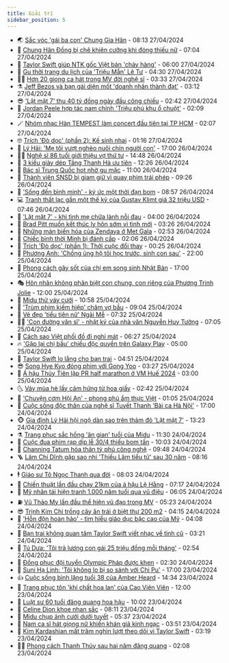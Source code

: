 ```yaml
---
title: Giải trí
sidebar_position: 5
---
```


<!-- vnexpress-giai-tri:START -->
- 🌏 [Sắc vóc &#39;gái ba con&#39; Chung Gia Hân](https://vnexpress.net/sac-voc-gai-ba-con-chung-gia-han-4739708.html) - 08:13 27/04/2024
- 💫 [Chung Hân Đồng bị chê khiên cưỡng khi đóng thiếu nữ](https://vnexpress.net/chung-han-dong-bi-che-khien-cuong-khi-dong-thieu-nu-4739695.html) - 07:04 27/04/2024
- 🌮 [Taylor Swift giúp NTK gốc Việt bán &#39;cháy hàng&#39;](https://vnexpress.net/taylor-swift-giup-ntk-goc-viet-ban-chay-hang-4739605.html) - 06:00 27/04/2024
- 🧠 [Gu thời trang du lịch của &#39;Triệu Mẫn&#39; Lê Tư](https://vnexpress.net/gu-thoi-trang-du-lich-cua-trieu-man-le-tu-4739498.html) - 04:30 27/04/2024
- 👨‍🏫 [Hơn 20 giọng ca hát trong MV đời nghệ sĩ](https://vnexpress.net/hon-20-giong-ca-hat-trong-mv-doi-nghe-si-4738616.html) - 03:33 27/04/2024
- ⚗️ [Jeff Bezos và bạn gái diện mốt &#39;doanh nhân thành đạt&#39;](https://vnexpress.net/jeff-bezos-va-ban-gai-dien-mot-doanh-nhan-thanh-dat-4739608.html) - 03:12 27/04/2024
- 😎 [&#39;Lật mặt 7&#39; thu 40 tỷ đồng ngày đầu công chiếu](https://vnexpress.net/lat-mat-7-thu-40-ty-dong-ngay-dau-cong-chieu-4739575.html) - 02:42 27/04/2024
- 🫣 [Jordan Peele hợp tác nam chính &#39;Triệu phú khu ổ chuột&#39;](https://vnexpress.net/jordan-peele-hop-tac-nam-chinh-trieu-phu-khu-o-chuot-4734371.html) - 02:09 27/04/2024
- 🪄 [Nhóm nhạc Hàn TEMPEST làm concert đầu tiên tại TP HCM](https://vnexpress.net/nhom-nhac-han-tempest-lam-concert-dau-tien-tai-tp-hcm-4739553.html) - 02:07 27/04/2024
- 🤓 [Trích &#39;Đò dọc&#39; &lpar;phần 2&rpar;: Kế sinh nhai](https://vnexpress.net/trich-do-doc-phan-2-ke-sinh-nhai-4739119.html) - 01:16 27/04/2024
- 🫶 [Lý Hải: &#39;Mẹ tôi vượt nghèo nuôi chín người con&#39;](https://vnexpress.net/ly-hai-me-toi-vuot-ngheo-nuoi-chin-nguoi-con-4739529.html) - 17:00 26/04/2024
- 🧑‍🏫 [Nghệ sĩ 86 tuổi giới thiệu vợ thứ tư](https://vnexpress.net/nghe-si-86-tuoi-gioi-thieu-vo-thu-tu-4739510.html) - 14:48 26/04/2024
- 🦄 [3 kiểu giày dép Tăng Thanh Hà ưu tiên](https://vnexpress.net/3-kieu-giay-dep-tang-thanh-ha-uu-tien-4739202.html) - 12:26 26/04/2024
- 💫 [Bác sĩ Trung Quốc hot nhờ gu mặc](https://vnexpress.net/bac-si-trung-quoc-hot-nho-gu-mac-4739414.html) - 11:00 26/04/2024
- 🎊 [Thành viên SNSD bị giam giữ vì quay phim trái phép](https://vnexpress.net/thanh-vien-snsd-bi-giam-giu-vi-quay-phim-trai-phep-4739157.html) - 09:26 26/04/2024
- 👹 [&#39;Sống đến bình minh&#39; - ký ức một thời đạn bom](https://vnexpress.net/song-den-binh-minh-ky-uc-mot-thoi-dan-bom-4739194.html) - 08:57 26/04/2024
- 💻 [Tranh thất lạc gần một thế kỷ của Gustav Klimt giá 32 triệu USD](https://vnexpress.net/tranh-that-lac-gan-mot-the-ky-cua-gustav-klimt-gia-32-trieu-usd-4738840.html) - 07:46 26/04/2024
- 🤡 [&#39;Lật mặt 7&#39; - khi tình mẹ chữa lành nỗi đau](https://vnexpress.net/giai-tri/phim/thu-vien-phim/lat-mat-7-700) - 04:00 26/04/2024
- 🥰 [Brad Pitt muốn kết thúc ly hôn sớm vì tình mới](https://vnexpress.net/brad-pitt-muon-ket-thuc-ly-hon-som-vi-tinh-moi-4739132.html) - 03:26 26/04/2024
- 🚀 [Những màn biến hóa của Zendaya ở Met Gala](https://vnexpress.net/nhung-man-bien-hoa-cua-zendaya-o-met-gala-4737268.html) - 02:53 26/04/2024
- 📝 [Chiếc bình thời Minh bị đánh cắp](https://vnexpress.net/chiec-binh-thoi-minh-bi-danh-cap-4739037.html) - 02:06 26/04/2024
- 🐲 [Trích &#39;Đò dọc&#39; &lpar;phần 1&rpar;: Thời cuộc đổi thay](https://vnexpress.net/trich-do-doc-phan-1-thoi-cuoc-doi-thay-4737933.html) - 00:25 26/04/2024
- 🎃 [Phương Anh: &#39;Chồng ủng hộ tôi học trước, sinh con sau&#39;](https://vnexpress.net/phuong-anh-chong-ung-ho-toi-hoc-truoc-sinh-con-sau-4735377.html) - 22:00 25/04/2024
- 🤠 [Phong cách gây sốt của chị em song sinh Nhật Bản](https://vnexpress.net/phong-cach-gay-sot-cua-chi-em-song-sinh-nhat-ban-4738650.html) - 17:00 25/04/2024
- 🎭 [Hôn nhân không phân biệt con chung, con riêng của Phương Trinh Jolie](https://vnexpress.net/hon-nhan-khong-phan-biet-con-chung-con-rieng-cua-phuong-trinh-jolie-4738805.html) - 12:00 25/04/2024
- 🧰 [Midu thử váy cưới](https://vnexpress.net/midu-thu-vay-cuoi-4738127.html) - 10:58 25/04/2024
- 🦍 [&#39;Trùm phim kiếm hiệp&#39; chăm vợ bầu](https://vnexpress.net/trum-phim-kiem-hiep-cham-vo-bau-4738763.html) - 09:04 25/04/2024
- 🌝 [Vẻ đẹp &#39;tiểu tiên nữ&#39; Ngải Mễ](https://vnexpress.net/ve-dep-tieu-tien-nu-ngai-me-4738385.html) - 07:32 25/04/2024
- 🧑‍💻 [&#39;Con đường văn sĩ&#39; - nhật ký của nhà văn Nguyễn Huy Tưởng](https://vnexpress.net/con-duong-van-si-nhat-ky-cua-nha-van-nguyen-huy-tuong-4738421.html) - 07:05 25/04/2024
- 🥸 [Cách sao Việt phối đồ đi nghỉ mát](https://vnexpress.net/cach-sao-viet-phoi-do-di-nghi-mat-4738396.html) - 06:27 25/04/2024
- 🔥 [&#39;Gặp lại chị bầu&#39; chiếu độc quyền trên Galaxy Play](https://vnexpress.net/gap-lai-chi-bau-chieu-doc-quyen-tren-galaxy-play-4738462.html) - 05:00 25/04/2024
- 🐎 [Taylor Swift lo lắng cho bạn trai](https://vnexpress.net/taylor-swift-lo-lang-cho-ban-trai-4738599.html) - 04:51 25/04/2024
- 😎 [Song Hye Kyo đóng phim với Gong Yoo](https://vnexpress.net/song-hye-kyo-dong-phim-voi-gong-yoo-4738583.html) - 03:27 25/04/2024
- 🦄 [Á hậu Thủy Tiên lập PR half marathon ở VM Huế 2024](https://vnexpress.net/a-hau-thuy-tien-lap-pr-half-marathon-o-vm-hue-2024-4738001.html) - 03:00 25/04/2024
- 🌜 [Váy mùa hè lấy cảm hứng từ hoa giấy](https://vnexpress.net/vay-mua-he-lay-cam-hung-tu-hoa-giay-4737272.html) - 02:42 25/04/2024
- 🚦 [&#39;Chuyện cơm Hội An&#39; - phong phú ẩm thực Việt](https://vnexpress.net/chuyen-com-hoi-an-phong-phu-am-thuc-viet-4737219.html) - 01:05 25/04/2024
- 🧐 [Cuộc sống độc thân của nghệ sĩ Tuyết Thanh &#39;Bài ca Hà Nội&#39;](https://vnexpress.net/cuoc-song-doc-than-cua-nghe-si-tuyet-thanh-bai-ca-ha-noi-4737401.html) - 17:00 24/04/2024
- 🐵 [Gia đình Lý Hải hội ngộ dàn sao trên thảm đỏ &#39;Lật mặt 7&#39;](https://vnexpress.net/gia-dinh-ly-hai-hoi-ngo-dan-sao-tren-tham-do-lat-mat-7-4738434.html) - 13:23 24/04/2024
- ⚗️ [Trang phục sắc hồng &#39;ăn gian&#39; tuổi của Midu](https://vnexpress.net/trang-phuc-sac-hong-an-gian-tuoi-cua-midu-4737277.html) - 11:30 24/04/2024
- 👺 [Cuộc đua phim rạp dịp lễ 30/4 thiếu bom tấn](https://vnexpress.net/cuoc-dua-phim-rap-dip-le-30-4-thieu-bom-tan-4737822.html) - 10:03 24/04/2024
- 🌊 [Channing Tatum hóa thân tỷ phú công nghệ](https://vnexpress.net/channing-tatum-hoa-than-ty-phu-cong-nghe-4738175.html) - 09:48 24/04/2024
- 🪜 [Lâm Chí Dĩnh gặp sao nhí &#39;Thiếu Lâm tiểu tử&#39; sau 30 năm](https://vnexpress.net/lam-chi-dinh-gap-sao-nhi-thieu-lam-tieu-tu-sau-30-nam-4738216.html) - 08:16 24/04/2024
- 🕴 [Giáo sư Tô Ngọc Thanh qua đời](https://vnexpress.net/giao-su-to-ngoc-thanh-qua-doi-4738303.html) - 08:03 24/04/2024
- 💃 [Chiến thuật lần đầu chạy 21km của á hậu Lệ Hằng](https://vnexpress.net/chien-thuat-lan-dau-chay-21km-cua-a-hau-le-hang-4737647.html) - 07:17 24/04/2024
- 🦄 [Mỹ nhân tái hiện tranh 1.000 năm tuổi qua vũ điệu](https://vnexpress.net/my-nhan-tai-hien-tranh-1-000-nam-tuoi-qua-vu-dieu-4738115.html) - 06:05 24/04/2024
- ⛽️ [Vũ Thảo My lần đầu thể hiện vũ đạo trong MV](https://vnexpress.net/vu-thao-my-lan-dau-the-hien-vu-dao-trong-mv-4736987.html) - 05:23 24/04/2024
- 😎 [Trịnh Kim Chi trồng cây ăn trái ở biệt thự 200 m2](https://vnexpress.net/trinh-kim-chi-trong-cay-an-trai-o-biet-thu-200-m2-4737745.html) - 04:15 24/04/2024
- 🌊 [&#39;Hỗn độn hoàn hảo&#39; - tìm hiểu giáo dục bậc cao của Mỹ](https://vnexpress.net/hon-don-hoan-hao-tim-hieu-giao-duc-bac-cao-cua-my-4736048.html) - 04:08 24/04/2024
- 🐲 [Bạn trai không quan tâm Taylor Swift viết nhạc về tình cũ](https://vnexpress.net/ban-trai-khong-quan-tam-taylor-swift-viet-nhac-ve-tinh-cu-4738064.html) - 03:21 24/04/2024
- 💂 [Tú Dưa: &#39;Tôi trả lương con gái 25 triệu đồng mỗi tháng&#39;](https://vnexpress.net/tu-dua-toi-tra-luong-con-gai-25-trieu-dong-moi-thang-4738121.html) - 02:54 24/04/2024
- 🙉 [Đồng phục đội tuyển Olympic Pháp được khen](https://vnexpress.net/dong-phuc-doi-tuyen-olympic-phap-duoc-khen-4737672.html) - 02:30 24/04/2024
- 💪 [Suni Hạ Linh: &#39;Tôi không lo bị so sánh với Chi Pu&#39;](https://vnexpress.net/suni-ha-linh-toi-khong-lo-bi-so-sanh-voi-chi-pu-4737029.html) - 17:00 23/04/2024
- 👍 [Cuộc sống bình lặng tuổi 38 của Amber Heard](https://vnexpress.net/cuoc-song-binh-lang-tuoi-38-cua-amber-heard-4737919.html) - 14:34 23/04/2024
- 💪 [Trang phục tôn &#39;khí chất hoa lan&#39; của Cao Viên Viên](https://vnexpress.net/trang-phuc-ton-khi-chat-hoa-lan-cua-cao-vien-vien-4737749.html) - 12:00 23/04/2024
- 💄 [Luật sư 60 tuổi đăng quang hoa hậu](https://vnexpress.net/luat-su-60-tuoi-dang-quang-hoa-hau-4737911.html) - 10:02 23/04/2024
- 🦩 [Celine Dion khoe nhan sắc](https://vnexpress.net/celine-dion-khoe-nhan-sac-4737704.html) - 08:11 23/04/2024
- 🥸 [Midu chụp ảnh cưới dưới tuyết](https://vnexpress.net/midu-chup-anh-cuoi-duoi-tuyet-4737629.html) - 05:37 23/04/2024
- 🧰 [Nam ca sĩ hát giọng nữ khiến khán giả kinh ngạc](https://vnexpress.net/nam-ca-si-hat-giong-nu-khien-khan-gia-kinh-ngac-4737587.html) - 03:51 23/04/2024
- 💼 [Kim Kardashian mất trăm nghìn lượt theo dõi vì Taylor Swift](https://vnexpress.net/kim-kardashian-mat-tram-nghin-luot-theo-doi-vi-taylor-swift-4737546.html) - 03:19 23/04/2024
- 🧑‍💻 [Phong cách Thanh Thủy sau hai năm đăng quang](https://vnexpress.net/phong-cach-thanh-thuy-sau-hai-nam-dang-quang-4729680.html) - 02:08 23/04/2024<!-- vnexpress-giai-tri:END -->
